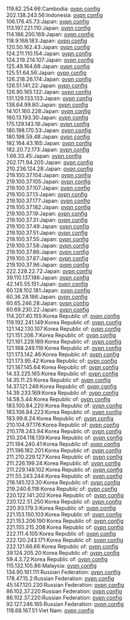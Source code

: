 119.82.254.66:Cambodia: [ovpn config](vpn/119_82_254_66.ovpn)  
202.138.243.56:Indonesia: [ovpn config](vpn/202_138_243_56.ovpn)  
106.176.45.73:Japan: [ovpn config](vpn/106_176_45_73.ovpn)  
113.197.221.110:Japan: [ovpn config](vpn/113_197_221_110.ovpn)  
114.186.200.169:Japan: [ovpn config](vpn/114_186_200_169.ovpn)  
118.9.168.183:Japan: [ovpn config](vpn/118_9_168_183.ovpn)  
120.50.162.43:Japan: [ovpn config](vpn/120_50_162_43.ovpn)  
124.211.110.154:Japan: [ovpn config](vpn/124_211_110_154.ovpn)  
124.219.214.107:Japan: [ovpn config](vpn/124_219_214_107.ovpn)  
125.49.164.68:Japan: [ovpn config](vpn/125_49_164_68.ovpn)  
125.51.64.56:Japan: [ovpn config](vpn/125_51_64_56.ovpn)  
126.218.26.174:Japan: [ovpn config](vpn/126_218_26_174.ovpn)  
126.51.141.22:Japan: [ovpn config](vpn/126_51_141_22.ovpn)  
126.90.165.132:Japan: [ovpn config](vpn/126_90_165_132.ovpn)  
131.129.133.133:Japan: [ovpn config](vpn/131_129_133_133.ovpn)  
138.64.99.80:Japan: [ovpn config](vpn/138_64_99_80.ovpn)  
14.101.160.228:Japan: [ovpn config](vpn/14_101_160_228.ovpn)  
160.13.193.30:Japan: [ovpn config](vpn/160_13_193_30.ovpn)  
175.129.143.18:Japan: [ovpn config](vpn/175_129_143_18.ovpn)  
180.198.170.53:Japan: [ovpn config](vpn/180_198_170_53.ovpn)  
180.198.59.48:Japan: [ovpn config](vpn/180_198_59_48.ovpn)  
182.164.43.165:Japan: [ovpn config](vpn/182_164_43_165.ovpn)  
182.20.72.173:Japan: [ovpn config](vpn/182_20_72_173.ovpn)  
1.66.33.45:Japan: [ovpn config](vpn/1_66_33_45.ovpn)  
202.171.94.205:Japan: [ovpn config](vpn/202_171_94_205.ovpn)  
210.236.124.28:Japan: [ovpn config](vpn/210_236_124_28.ovpn)  
219.100.37.104:Japan: [ovpn config](vpn/219_100_37_104.ovpn)  
219.100.37.105:Japan: [ovpn config](vpn/219_100_37_105.ovpn)  
219.100.37.107:Japan: [ovpn config](vpn/219_100_37_107.ovpn)  
219.100.37.13:Japan: [ovpn config](vpn/219_100_37_13.ovpn)  
219.100.37.177:Japan: [ovpn config](vpn/219_100_37_177.ovpn)  
219.100.37.182:Japan: [ovpn config](vpn/219_100_37_182.ovpn)  
219.100.37.19:Japan: [ovpn config](vpn/219_100_37_19.ovpn)  
219.100.37.31:Japan: [ovpn config](vpn/219_100_37_31.ovpn)  
219.100.37.49:Japan: [ovpn config](vpn/219_100_37_49.ovpn)  
219.100.37.51:Japan: [ovpn config](vpn/219_100_37_51.ovpn)  
219.100.37.55:Japan: [ovpn config](vpn/219_100_37_55.ovpn)  
219.100.37.58:Japan: [ovpn config](vpn/219_100_37_58.ovpn)  
219.100.37.86:Japan: [ovpn config](vpn/219_100_37_86.ovpn)  
219.100.37.87:Japan: [ovpn config](vpn/219_100_37_87.ovpn)  
219.100.37.96:Japan: [ovpn config](vpn/219_100_37_96.ovpn)  
222.228.22.72:Japan: [ovpn config](vpn/222_228_22_72.ovpn)  
39.110.137.186:Japan: [ovpn config](vpn/39_110_137_186.ovpn)  
42.145.55.151:Japan: [ovpn config](vpn/42_145_55_151.ovpn)  
60.128.102.181:Japan: [ovpn config](vpn/60_128_102_181.ovpn)  
60.36.28.186:Japan: [ovpn config](vpn/60_36_28_186.ovpn)  
60.65.246.28:Japan: [ovpn config](vpn/60_65_246_28.ovpn)  
60.69.230.22:Japan: [ovpn config](vpn/60_69_230_22.ovpn)  
114.207.40.155:Korea Republic of: [ovpn config](vpn/114_207_40_155.ovpn)  
119.192.241.149:Korea Republic of: [ovpn config](vpn/119_192_241_149.ovpn)  
121.142.130.107:Korea Republic of: [ovpn config](vpn/121_142_130_107.ovpn)  
121.151.206.7:Korea Republic of: [ovpn config](vpn/121_151_206_7.ovpn)  
121.161.229.189:Korea Republic of: [ovpn config](vpn/121_161_229_189.ovpn)  
121.168.249.118:Korea Republic of: [ovpn config](vpn/121_168_249_118.ovpn)  
121.173.142.46:Korea Republic of: [ovpn config](vpn/121_173_142_46.ovpn)  
121.173.95.42:Korea Republic of: [ovpn config](vpn/121_173_95_42.ovpn)  
121.187.145.64:Korea Republic of: [ovpn config](vpn/121_187_145_64.ovpn)  
14.33.225.165:Korea Republic of: [ovpn config](vpn/14_33_225_165.ovpn)  
14.35.11.25:Korea Republic of: [ovpn config](vpn/14_35_11_25.ovpn)  
14.37.121.246:Korea Republic of: [ovpn config](vpn/14_37_121_246.ovpn)  
14.39.233.169:Korea Republic of: [ovpn config](vpn/14_39_233_169.ovpn)  
14.58.5.44:Korea Republic of: [ovpn config](vpn/14_58_5_44.ovpn)  
183.100.84.220:Korea Republic of: [ovpn config](vpn/183_100_84_220.ovpn)  
183.106.84.223:Korea Republic of: [ovpn config](vpn/183_106_84_223.ovpn)  
183.99.8.24:Korea Republic of: [ovpn config](vpn/183_99_8_24.ovpn)  
210.104.97.176:Korea Republic of: [ovpn config](vpn/210_104_97_176.ovpn)  
210.178.243.94:Korea Republic of: [ovpn config](vpn/210_178_243_94.ovpn)  
210.204.118.139:Korea Republic of: [ovpn config](vpn/210_204_118_139.ovpn)  
211.194.240.41:Korea Republic of: [ovpn config](vpn/211_194_240_41.ovpn)  
211.196.182.201:Korea Republic of: [ovpn config](vpn/211_196_182_201.ovpn)  
211.210.229.127:Korea Republic of: [ovpn config](vpn/211_210_229_127.ovpn)  
211.226.199.24:Korea Republic of: [ovpn config](vpn/211_226_199_24.ovpn)  
211.229.148.102:Korea Republic of: [ovpn config](vpn/211_229_148_102.ovpn)  
211.55.243.244:Korea Republic of: [ovpn config](vpn/211_55_243_244.ovpn)  
218.145.123.30:Korea Republic of: [ovpn config](vpn/218_145_123_30.ovpn)  
219.240.6.118:Korea Republic of: [ovpn config](vpn/219_240_6_118.ovpn)  
220.122.141.202:Korea Republic of: [ovpn config](vpn/220_122_141_202.ovpn)  
220.122.51.250:Korea Republic of: [ovpn config](vpn/220_122_51_250.ovpn)  
220.93.179.3:Korea Republic of: [ovpn config](vpn/220_93_179_3.ovpn)  
221.153.150.103:Korea Republic of: [ovpn config](vpn/221_153_150_103.ovpn)  
221.153.206.190:Korea Republic of: [ovpn config](vpn/221_153_206_190.ovpn)  
221.155.215.208:Korea Republic of: [ovpn config](vpn/221_155_215_208.ovpn)  
222.111.4.105:Korea Republic of: [ovpn config](vpn/222_111_4_105.ovpn)  
222.120.243.171:Korea Republic of: [ovpn config](vpn/222_120_243_171.ovpn)  
222.121.66.66:Korea Republic of: [ovpn config](vpn/222_121_66_66.ovpn)  
39.124.205.20:Korea Republic of: [ovpn config](vpn/39_124_205_20.ovpn)  
59.4.3.72:Korea Republic of: [ovpn config](vpn/59_4_3_72.ovpn)  
115.132.105.86:Malaysia: [ovpn config](vpn/115_132_105_86.ovpn)  
134.90.161.111:Russian Federation: [ovpn config](vpn/134_90_161_111.ovpn)  
178.47.15.2:Russian Federation: [ovpn config](vpn/178_47_15_2.ovpn)  
45.147.120.230:Russian Federation: [ovpn config](vpn/45_147_120_230.ovpn)  
86.102.37.220:Russian Federation: [ovpn config](vpn/86_102_37_220.ovpn)  
86.102.37.220:Russian Federation: [ovpn config](vpn/86_102_37_220.ovpn)  
92.127.246.185:Russian Federation: [ovpn config](vpn/92_127_246_185.ovpn)  
118.68.167.51:Viet Nam: [ovpn config](vpn/118_68_167_51.ovpn)  
